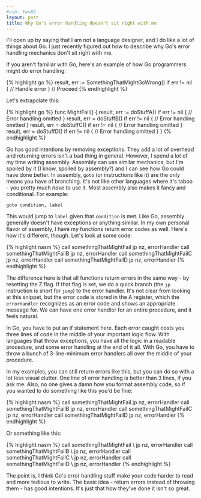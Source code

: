 ```yaml
---
#vim: tw=82
layout: post
title: Why Go's error handling doesn't sit right with me
---
```


I'll open up by saying that I am not a language designer, and I do like a lot of
things about Go. I just recently figured out how to describe why Go's error
handling mechanics don't sit right with me.

If you aren't familiar with Go, here's an example of how Go programmers might do
error handling:

{% highlight go %}
result, err := SomethingThatMightGoWrong()
if err != nil {
    // Handle error
}
// Proceed
{% endhighlight %}

Let's extrapolate this:

{% highlight go %}
func MightFail() {
    result, err := doStuffA()
    if err != nil {
        // Error handling omitted
    }
    result, err = doStuffB()
    if err != nil {
        // Error handling omitted
    }
    result, err = doStuffC()
    if err != nil {
        // Error handling omitted
    }
    result, err = doStuffD()
    if err != nil {
        // Error handling omitted
    }
}
{% endhighlight %}

Go has good intentions by removing exceptions. They add a lot of overhead and
returning errors isn't a bad thing in general. However, I spend a lot of my time
writing assembly. Assembly can use similar mechanics, but I'm spoiled by it (I
know, spoiled by assembly?) and I can see how Go could have done better. In
assembly, `goto` (or instructions like it) are the only means you have of
branching. It's not like other languages where it's taboo - you pretty much *have*
to use it. Most assembly also makes it fancy and conditional. For example:

    goto condition, label

This would jump to `label` given that `condition` is met. Like Go, assembly
generally doesn't have exceptions or anything similar. In my own personal flavor
of assembly, I have my functions return error codes as well.  Here's how it's
different, though. Let's look at some code:

{% highlight nasm %}
call somethingThatMightFail
jp nz, errorHandler
call somethingThatMightFailB
jp nz, errorHandler
call somethingThatMightFailC
jp nz, errorHandler
call somethingThatMightFailD
jp nz, errorHandler
{% endhighlight %}

The difference here is that all functions return errors in the same way - by
resetting the Z flag. If that flag is set, we do a quick branch (the `jp`
instruction is short for `jump`) to the error handler. It's not clear from looking
at this snippet, but the error code is stored in the A register, which the
`errorHandler` recognizes as an error code and shows an appropriate message for.
We can have one error handler for an entire procedure, and it feels natural.

In Go, you have to put an if statement here. Each error caught costs you three
lines of code in the middle of your important logic flow. With languages that
throw exceptions, you have all the logic in a readable procedure, and some error
handling at the end of it all. With Go, you have to throw a bunch of
3-line-minimum error handlers all over the middle of your procedure.

In my examples, you can still return errors like this, but you can do so with a
lot less visual clutter. One line of error handling is better than 3 lines, if you
ask me. Also, no one gives a damn how you format assembly code, so if you wanted
to do something like this you'd be fine:

{% highlight nasm %}
call somethingThatMightFail
  jp nz, errorHandler
call somethingThatMightFailB
  jp nz, errorHandler
call somethingThatMightFailC
  jp nz, errorHandler
call somethingThatMightFailD
  jp nz, errorHandler
{% endhighlight %}

Or something like this:

{% highlight nasm %}
call somethingThatMightFail  \ jp nz, errorHandler
call somethingThatMightFailB \ jp nz, errorHandler
call somethingThatMightFailC \ jp nz, errorHandler
call somethingThatMightFailD \ jp nz, errorHandler
{% endhighlight %}

The point is, I think Go's error handling stuff make your code harder to read and
more tedious to write. The basic idea - return errors instead of throwing them -
has good intentions. It's just that how they've done it isn't so great.
